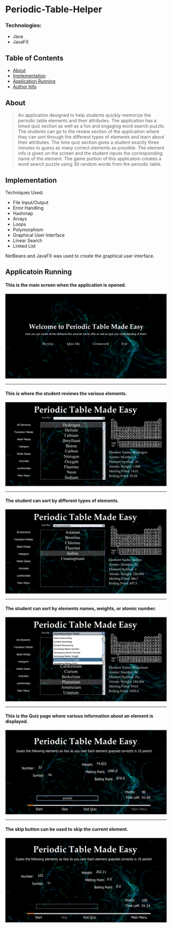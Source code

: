 # Periodic-Table-Helper

### Technologies:

- Java
- JavaFX

## Table of Contents

- [About](#about)
- [Implementation](#implementation)
- [Application Running](#application)
- [Author Info](#author-info)

## About

> An application designed to help students quickly memorize the periodic table elements and their attributes. The application has a timed quiz section as well as a fun and engaging word search puzzle. The students can go to the review section of the application where they can sort through the different types of elements and learn about their attributes. The time quiz section gives a student exactly three minutes to guess as many correct elements as possible. The element info is given on the screen and the student inputs the corresponding name of the element. The game portion of this applicatoin creates a word search puzzle using 30 random words from the periodic table.

## Implementation

Techniques Used:
- File Input/Output
- Error Handling
- Hashmap
- Arrays
- Loops
- Polymorphism
- Graphical User Interface
- Linear Search
- Linked List

NetBeans and JavaFX was used to create the graphical user interface.

## Applicatoin Running

#### This is the main screen when the application is opened.
![MAIN_SCREEN](README-images/mainScreen.PNG)

---

#### This is where the student reviews the various elements.
![MAIN_SCREEN](README-images/overView.PNG)

---

#### The student can sort by different types of elements.
![MAIN_SCREEN](README-images/sortTypes.PNG)

---

#### The student can sort by elements names, weights, or atomic number.
![MAIN_SCREEN](README-images/sortingTypes.jpg)

---

#### This is the Quiz page where various information about an element is displayed.
![MAIN_SCREEN](README-images/quizImage.jpg)

---

#### The skip button can be used to skip the current element.
![MAIN_SCREEN](README-images/skipButton.jpg)
